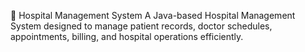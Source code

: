 🏥 Hospital Management System
A Java-based Hospital Management System designed to manage patient records, doctor schedules, appointments, billing, and hospital operations efficiently.
